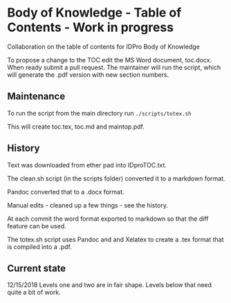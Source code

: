 # Body of Knowledge - Table of Contents - Work in progress
Collaboration on the table of contents for IDPro Body of Knowledge

To propose a change to the TOC edit the MS Word document, toc.docx.
When ready submit a pull request.
The maintainer will run the script, which will generate the .pdf version with new section numbers.

## Maintenance
To run the script from the main directory run  `./scripts/totex.sh`

This will create toc.tex, toc.md and maintop.pdf.

## History
Text was downloaded from ether pad into IDproTOC.txt.

The clean.sh script (in the scripts folder) converted it to a markdown format.

Pandoc converted that to a .docx format.

Manual edits - cleaned up a few things - see the history.

At each commit the word format exported to markdown so that the diff feature can be used.

The totex.sh script uses Pandoc and and Xelatex to create a .tex format that is compiled into a .pdf.

## Current state

12/15/2018 Levels one and two are in fair shape.  Levels below that need quite a bit of work.

